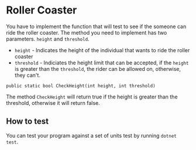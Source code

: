 # Roller Coaster

You have to implement the function that will test to see if the
someone can ride the roller coaster. The method you need to implement has two
parameters. `height` and `threshold`.

* `height` - Indicates the height of the individual that wants to ride the roller coaster
* `threshold` - Indiciates the height limit that can be accepted, if the `height` is greater
    than the `threshold`, the rider can be allowed on, otherwise, they can't.

```
public static bool CheckHeight(int height, int threshold)
```

The method `CheckHeight` will return true if the height is greater than the threshold, otherwise
it will return false.

## How to test

You can test your program against a set of units test by running `dotnet test`.
